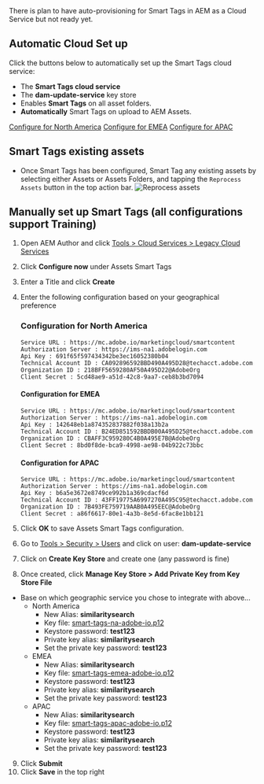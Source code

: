 
<div class="unsupported">
There is plan to have auto-provisioning for Smart Tags in AEM as a Cloud Service but not ready yet.
</div>

## Automatic Cloud Set up

Click the buttons below to automatically set up the Smart Tags cloud service:

* The **Smart Tags cloud service**
* The **dam-update-service** key store
* Enables **Smart Tags** on all asset folders.
* **Automatically** Smart Tags on upload to AEM Assets.

<a href="/apps/demo-utils/instructions/smart-tags.install.html?region=na" class="button">Configure for North America</a>
<a href="/apps/demo-utils/instructions/smart-tags.install.html?region=emea" class="button">Configure for EMEA</a>
<a href="/apps/demo-utils/instructions/smart-tags.install.html?region=apac" class="button">Configure for APAC</a>

## Smart Tags existing assets

* Once Smart Tags has been configured, Smart Tag any existing assets by selecting either Assets or Assets Folders, and tapping the `Reprocess Assets` button in the top action bar.
    ![Reprocess assets](./smart-tags/images/reprocess-assets.png)

## Manually set up Smart Tags (all configurations support Training)

1. Open AEM Author and click <a href="/etc/cloudservices.html" x-cq-linkchecker="skip" target="_blank">Tools > Cloud Services > Legacy Cloud Services</a>
2. Click **Configure now** under Assets Smart Tags
3. Enter a Title and click **Create**
4. Enter the following configuration based on your geographical preference

    ### Configuration for North America

    ```plain
    Service URL : https://mc.adobe.io/marketingcloud/smartcontent
    Authorization Server : https://ims-na1.adobelogin.com
    Api Key : 691f65f597434342be3ec16052380b04
    Technical Account ID : CA092896592BBD490A495D28@techacct.adobe.com
    Organization ID : 218BFF5659280AF50A495D22@AdobeOrg
    Client Secret : 5cd48ae9-a51d-42c8-9aa7-ceb8b3bd7094
    ```

    #### Configuration for EMEA

    ```plain
    Service URL : https://mc.adobe.io/marketingcloud/smartcontent
    Authorization Server : https://ims-na1.adobelogin.com
    Api Key : 142648eb1a874352837882f038a13b2a
    Technical Account ID : B24ED851592BBDB00A495D25@techacct.adobe.com
    Organization ID : CBAFF3C959280C4B0A495E7B@AdobeOrg
    Client Secret : 8bd0f8de-bca9-4998-ae98-04b922c73bbc
    ```

    #### Configuration for APAC

    ```plain
    Service URL : https://mc.adobe.io/marketingcloud/smartcontent
    Authorization Server : https://ims-na1.adobelogin.com
    Api Key : b6a5e3672e8749ce992b1a369cdacf6d
    Technical Account ID : 43FF19775A6997270A495C95@techacct.adobe.com
    Organization ID : 7B493FE759719AAB0A495EEC@AdobeOrg
    Client Secret : a86f6617-80e1-4a3b-8e5d-6fac8e1bb121
    ```

5. Click **OK** to save Assets Smart Tags configuration.
6. Go to <a href="/libs/granite/security/content/useradmin.html" target="_blank">Tools > Security > Users</a> and click on user: **dam-update-service**
7. Click on **Create Key Store** and create one (any password is fine)
8. Once created, click **Manage Key Store > Add Private Key from Key Store File**
  * Base on which geographic service you chose to integrate with above...
      * North America
         * New Alias: **similaritysearch**
        * Key file: <a href="/apps/demo-utils/resources/smart-tags/smart-tags-na-adobe-io.p12" x-cq-linkchecker="skip" target="_blank">smart-tags-na-adobe-io.p12</a>
         * Keystore password: **test123**
         * Private key alias: **similaritysearch**
         * Set the private key password: **test123**
      * EMEA
        * New Alias: **similaritysearch**
        * Key file: <a href="/apps/demo-utils/resources/smart-tags/smart-tags-emea-adobe-io.p12" x-cq-linkchecker="skip" target="_blank">smart-tags-emea-adobe-io.p12</a>
        * Keystore password: **test123**
        * Private key alias: **similaritysearch**
        * Set the private key password: **test123**
      * APAC
        * New Alias: **similaritysearch**
        * Key file: <a href="/apps/demo-utils/resources/smart-tags/smart-tags-apac-adobe-io.p12" x-cq-linkchecker="skip" target="_blank">smart-tags-apac-adobe-io.p12</a>
        * Keystore password: **test123**
        * Private key alias: **similaritysearch**
        * Set the private key password: **test123**
9. Click **Submit**
10. Click **Save** in the top right

